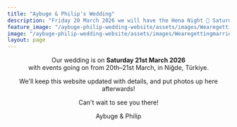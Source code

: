```yaml
---
title: "Aybuge & Philip's Wedding"
description: "Friday 20 March 2026 we will have the Hena Night 💍 Saturday 21st March 2026 🇹🇷 All the info you need about our wedding location and venue, as well as travel & accommodation options. We'll post photos up here after too!"
feature_image: "/aybuge-philip-wedding-website/assets/images/Wearegettingmarried.png"
image: "/aybuge-philip-wedding-website/assets/images/Wearegettingmarried.png"
layout: page
---
```


<p style='text-align: center'>
  Our wedding is on <b>Saturday 21st March 2026</b> <br />
  with events going on from 20th–21st March, in Niğde, Türkiye.
</p>

<p style='text-align: center'>
  We'll keep this website updated with details, and put photos up here afterwards!
</p>

<p style='text-align: center'>
  Can't wait to see you there!
</p>

<p style='text-align: center'>
    Aybuge & Philip
</p>
